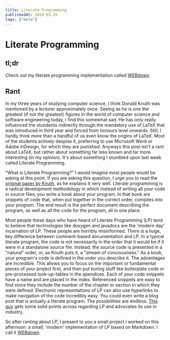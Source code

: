 ```yaml
---
title: Literate Programming
publishedAt: 2014-03-26
tags: ["meta"]
---
```

# Literate Programming

## tl;dr
Check out my literate programming implementation called [WEBdown](https://github.com/danini-the-panini/WEBdown).

## Rant

In my three years of studying computer science, I think Donald Knuth was mentioned by a lecturer approximately once. Seeing as he is one the greatest (if not _the_ greatest) figures in the world of computer science and software engineering today, I find this somewhat sad. He has only really influenced the stundents indirectly through the mandatory use of LaTeX that was introduced in third year and forced from honours level onwards. Still, I hardly think more than a handful of us even know the origins of LaTeX. Most of the students actively despise it, preferring to use Microsoft Word or Adobe InDesign, for which they are punished. Anyways this post isn't a rant about LaTeX, but rather about something far less known and far more interesting (in my opinion). It's about something I stumbled upon last week called Literate Programming.

"What is Literate Programming?" I would imagine most people would be asking at this point. If you are asking this question, I urge you to read the [original paper by Knuth](http://www.literateprogramming.com/knuthweb.pdf), as he explains it very well. Literate programming is a radical development methodology in which instead of writing all your code in source files, you write a book about your program. In that book are snippets of code that, when put together in the correct order, compiles into your program. The end result is the perfect document describing the program, as well as all the code for the program, all in one place.

Most people these days who have heard of Literate Programming (LP) tend to believe that technologies like doxygen and javadocs are the 'modern day' incarnation of LP. These people are horribly misinformed. There is a huge, key difference between comment-based documentation and LP. In a typical literate program, the code is not necessarily in the order that it would be if it were in a standalone source file. Instead, the source code is presented in a "natural" order, or, as Knuth puts it, a "stream of conciousness." As a book, your program's code is defined in the order you describe it. The advantages are incredible. This allows you to focus on the important or fundamental pieces of your project first, and then put boring stuff like boilerplate code or pre-processed look-up-tables in the apendices. Each of your code snippets have a name and are placed in the index. Referenced snippets are easy to find since they include the number of the chapter or section in which they were defined. Electronic representations of LP can also use hyperlinks to make navigation of the code incredibly easy. You could even write a blog post that is actually a literate program. The possibilities are endless. [This guy](http://youtu.be/Av0PQDVTP4A) gets some solid points across regarding LP and advocates its use in industry.

So after ranting about LP, I present to you a small project I worked on this afternoon: a small, 'modern' implementation of LP based on Markdown. I call it [WEBdown](https://github.com/danini-the-panini/WEBdown).
